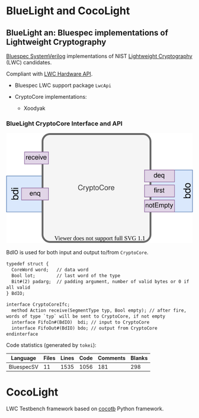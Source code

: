 # BlueLight and CocoLight

## BlueLight an: Bluespec implementations of Lightweight Cryptography


[Bluespec SystemVerilog](https://github.com/B-Lang-org) implementations of NIST [Lightweight Cryptography](https://csrc.nist.gov/projects/lightweight-cryptography) (LWC) candidates.

Compliant with [LWC Hardware API](https://cryptography.gmu.edu/athena/LWC/LWC_HW_API.pdf).

- Bluespec LWC support package `LwcApi`

- CryptoCore implementations:
  - Xoodyak

### BlueLight CryptoCore Interface and API

![CryptoCore Interface](docs/BlueLight_CryptoCoreIfc.svg)

BdIO is used for both input and output to/from `CryptoCore`.
```bsv
typedef struct {
  CoreWord word;   // data word
  Bool lot;        // last word of the type
  Bit#(2) padarg;  // padding argument, number of valid bytes or 0 if all valid
} BdIO;
```

```bsv
interface CryptoCoreIfc;
  method Action receive(SegmentType typ, Bool empty); // after fire, words of type `typ` will be sent to CryptoCore, if not empty
  interface FifoIn#(BdIO)  bdi; // input to CryptoCore
  interface FifoOut#(BdIO) bdo; // output from CryptoCore
endinterface
```



Code statistics (generated by `tokei`):


|  Language   |        Files |      Lines |       Code |   Comments |     Blanks |
|-------------|--------------|------------|------------|------------|------------|
|  BluespecSV |           11 |       1535 |       1056 |        181 |        298 |


# CocoLight
LWC Testbench framework based on [cocotb](https://docs.cocotb.org/) Python framework.
